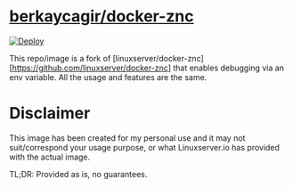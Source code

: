 # [berkaycagir/docker-znc](https://github.com/berkaycagir/docker-znc)

[![Deploy](https://github.com/berkaycagir/docker-znc/actions/workflows/deploy.yml/badge.svg)](https://github.com/berkaycagir/docker-znc/actions/workflows/deploy.yml)

This repo/image is a fork of [linuxserver/docker-znc][https://github.com/linuxserver/docker-znc] that enables debugging via an env variable. All the usage and features are the same.

# Disclaimer

This image has been created for my personal use and it may not suit/correspond your usage purpose, or what Linuxserver.io has provided with the actual image.

TL;DR: Provided as is, no guarantees.
